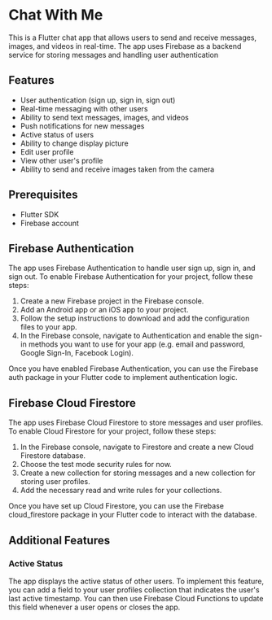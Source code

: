 # Chat With Me

This is a Flutter chat app that allows users to send and receive messages, images, and videos in real-time. The app uses Firebase as a backend service for storing messages and handling user authentication

## Features

- User authentication (sign up, sign in, sign out)
- Real-time messaging with other users
- Ability to send text messages, images, and videos
- Push notifications for new messages
- Active status of users
- Ability to change display picture
- Edit user profile
- View other user's profile
- Ability to send and receive images taken from the camera

## Prerequisites

- Flutter SDK
- Firebase account

## Firebase Authentication

The app uses Firebase Authentication to handle user sign up, sign in, and sign out. To enable Firebase Authentication for your project, follow these steps:

1. Create a new Firebase project in the Firebase console.
2. Add an Android app or an iOS app to your project.
3. Follow the setup instructions to download and add the configuration files to your app.
4. In the Firebase console, navigate to Authentication and enable the sign-in methods you want to use for your app (e.g. email and password, Google Sign-In, Facebook Login).

Once you have enabled Firebase Authentication, you can use the Firebase auth package in your Flutter code to implement authentication logic.

## Firebase Cloud Firestore

The app uses Firebase Cloud Firestore to store messages and user profiles. To enable Cloud Firestore for your project, follow these steps:

1. In the Firebase console, navigate to Firestore and create a new Cloud Firestore database.
2. Choose the test mode security rules for now.
3. Create a new collection for storing messages and a new collection for storing user profiles.
4. Add the necessary read and write rules for your collections.

Once you have set up Cloud Firestore, you can use the Firebase cloud_firestore package in your Flutter code to interact with the database.

## Additional Features

### Active Status

The app displays the active status of other users. To implement this feature, you can add a field to your user profiles collection that indicates the user's last active timestamp. You can then use Firebase Cloud Functions to update this field whenever a user opens or closes the app.


